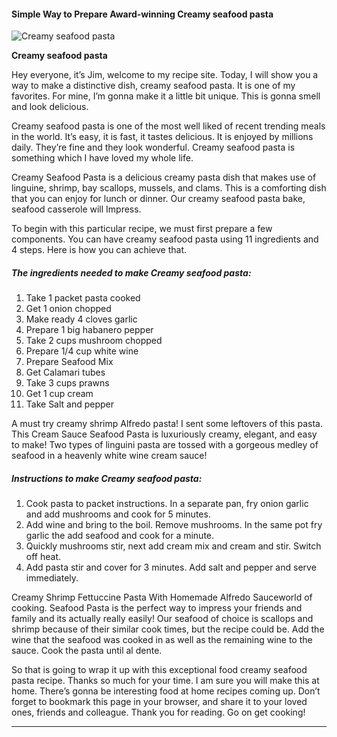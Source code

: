             

#### Simple Way to Prepare Award-winning Creamy seafood pasta

![Creamy seafood pasta](https://img-global.cpcdn.com/recipes/5f0b99e8b2cf0380/751x532cq70/creamy-seafood-pasta-recipe-main-photo.jpg)

**Creamy seafood pasta**

Hey everyone, it’s Jim, welcome to my recipe site. Today, I will show you a way to make a distinctive dish, creamy seafood pasta. It is one of my favorites. For mine, I’m gonna make it a little bit unique. This is gonna smell and look delicious.

Creamy seafood pasta is one of the most well liked of recent trending meals in the world. It’s easy, it is fast, it tastes delicious. It is enjoyed by millions daily. They’re fine and they look wonderful. Creamy seafood pasta is something which I have loved my whole life.

Creamy Seafood Pasta is a delicious creamy pasta dish that makes use of linguine, shrimp, bay scallops, mussels, and clams. This is a comforting dish that you can enjoy for lunch or dinner. Our creamy seafood pasta bake, seafood casserole will Impress.

To begin with this particular recipe, we must first prepare a few components. You can have creamy seafood pasta using 11 ingredients and 4 steps. Here is how you can achieve that.

##### The ingredients needed to make Creamy seafood pasta:

1.  Take 1 packet pasta cooked
2.  Get 1 onion chopped
3.  Make ready 4 cloves garlic
4.  Prepare 1 big habanero pepper
5.  Take 2 cups mushroom chopped
6.  Prepare 1/4 cup white wine
7.  Prepare Seafood Mix
8.  Get Calamari tubes
9.  Take 3 cups prawns
10.  Get 1 cup cream
11.  Take Salt and pepper

A must try creamy shrimp Alfredo pasta! I sent some leftovers of this pasta. This Cream Sauce Seafood Pasta is luxuriously creamy, elegant, and easy to make! Two types of linguini pasta are tossed with a gorgeous medley of seafood in a heavenly white wine cream sauce!

##### Instructions to make Creamy seafood pasta:

1.  Cook pasta to packet instructions. In a separate pan, fry onion garlic and add mushrooms and cook for 5 minutes.
2.  Add wine and bring to the boil. Remove mushrooms. In the same pot fry garlic the add seafood and cook for a minute.
3.  Quickly mushrooms stir, next add cream mix and cream and stir. Switch off heat.
4.  Add pasta stir and cover for 3 minutes. Add salt and pepper and serve immediately.

Creamy Shrimp Fettuccine Pasta With Homemade Alfredo Sauceworld of cooking. Seafood Pasta is the perfect way to impress your friends and family and its actually really easily! Our seafood of choice is scallops and shrimp because of their similar cook times, but the recipe could be. Add the wine that the seafood was cooked in as well as the remaining wine to the sauce. Cook the pasta until al dente.

So that is going to wrap it up with this exceptional food creamy seafood pasta recipe. Thanks so much for your time. I am sure you will make this at home. There’s gonna be interesting food at home recipes coming up. Don’t forget to bookmark this page in your browser, and share it to your loved ones, friends and colleague. Thank you for reading. Go on get cooking!

* * *